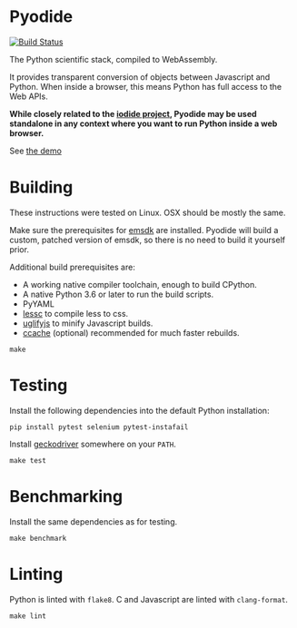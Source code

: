 # Pyodide

[![Build Status](https://circleci.com/gh/iodide-project/pyodide.png)](https://circleci.com/gh/iodide-project/pyodide)

The Python scientific stack, compiled to WebAssembly.

It provides transparent conversion of objects between Javascript and Python.
When inside a browser, this means Python has full access to the Web APIs.

**While closely related to the [iodide project](https://iodide.io), Pyodide may
be used standalone in any context where you want to run Python inside a web
browser.**

See [the demo](https://iodide.io/pyodide-demo/python.html)

# Building

These instructions were tested on Linux. OSX should be mostly the same.

Make sure the prerequisites for [emsdk](https://github.com/juj/emsdk) are
installed. Pyodide will build a custom, patched version of emsdk, so there is no
need to build it yourself prior.

Additional build prerequisites are:

- A working native compiler toolchain, enough to build CPython.
- A native Python 3.6 or later to run the build scripts.
- PyYAML
- [lessc](https://lesscss.org/) to compile less to css.
- [uglifyjs](https://github.com/mishoo/UglifyJS) to minify Javascript builds.
- [ccache](https://ccache.samba.org) (optional) recommended for much faster rebuilds.


`make`

# Testing

Install the following dependencies into the default Python installation:

   `pip install pytest selenium pytest-instafail`

Install [geckodriver](https://github.com/mozilla/geckodriver/releases) somewhere
on your `PATH`.

`make test`

# Benchmarking

Install the same dependencies as for testing.

`make benchmark`

# Linting

Python is linted with `flake8`.  C and Javascript are linted with `clang-format`.

`make lint`
